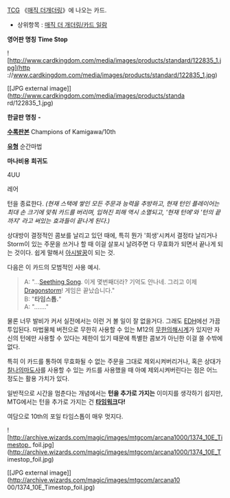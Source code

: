 [TCG](TCG.md) 《[매직 더개더링](%EB%A7%A4%EC%A7%81%20%EB%8D%94%20%EA%B0%9C%EB%8D%94%EB%A7%81.md)》에 나오는
카드.  

  * 상위항목 : [매직 더 개더링/카드 일람](%EB%A7%A4%EC%A7%81%20%EB%8D%94%20%EA%B0%9C%EB%8D%94%EB%A7%81/%EC%B9%B4%EB%93%9C%20%EC%9D%BC%EB%9E%8C.md)

**영어판 명칭**
**Time Stop**

![http://www.cardkingdom.com/media/images/products/standard/122835_1.jpg](http
://www.cardkingdom.com/media/images/products/standard/122835_1.jpg)

[[JPG external image]](http://www.cardkingdom.com/media/images/products/standa
rd/122835_1.jpg)

**한글판 명칭**
**-**

**[수록판본](%EB%A7%A4%EC%A7%81%20%EB%8D%94%20%EA%B0%9C%EB%8D%94%EB%A7%81/%EB%B8%94%EB%9F%AD.md)**
Champions of Kamigawa/10th

**[유형](%EB%A7%A4%EC%A7%81%20%EB%8D%94%20%EA%B0%9C%EB%8D%94%EB%A7%81/%EC%B9%B4%EB%93%9C%EC%9D%98%20%ED%83%80%EC%9E%85.md)**
순간마법

**마나비용**
**희귀도**

4UU

레어

턴을 종료한다. _(현재 스택에 쌓인 모든 주문과 능력을 추방하고, 현재 턴인 플레이어는 최대 손 크기에 맞춰 카드를 버리며, 입혀진 피해
역시 소멸되고, '현재 턴에'와 '턴의 끝까지' 라고 써있는 효과들이 끝나게 된다.)_

  
상대방이 결정적인 콤보를 날리고 있던 때에, 특히 뭔가 '희생'시켜서 결정타 날리거나 Storm이 있는 주문을 쓰거나 할 때 이걸 살포시
날려주면 다 무효화가 되면서 끝나게 되는 것이다. 쉽게 말해서
[아시발꿈](%EC%95%84%EC%8B%9C%EB%B0%9C%EA%BF%88.md)이 되는 것.

다음은 이 카드의 모범적인 사용 예시.

> A: "…[Seething Song](Seething%20Song.md). 이게 몇번째더라? 기억도 안나네. 그리고 이제
[Dragonstorm](Dragonstorm.md)! 게임은 끝났습니다."  
B: "**타임스톱.**"  
A: "……."

물론 너무 발비가 커서 실전에서는 이런 거 볼 일이 잘 없을거다. 그래도 [EDH](EDH.md)에선 가끔 투입된다. 마법물체 버전으로
무한히 사용할 수 있는 M12의 [무한의해시계](%EB%AC%B4%ED%95%9C%EC%9D%98%20%ED%95%B4%EC%8B%9C%EA%B3%84.md)가 있지만 자신의
턴에만 사용할 수 있다는 제한이 있기 때문에 특별한 콤보가 아닌한 이걸 쓸 수밖에 없다.

특히 이 카드를 통하여 무효화될 수 없는 주문을 그대로 제외시켜버리거나, 혹은 상대가 [찰나의마도사](%EC%B0%B0%EB%82%98%EC%9D%98%20%EB%A7%88%EB%8F%84%EC%82%AC.md)를 사용할 수
있는 카드를 사용했을 때 아예 제외시켜버린다는 점은 어느 정도는 활용 가치가 있다.

일반적으로 시간을 멈춘다는 개념에서는 **턴을 추가로 가지는** 이미지를 생각하기 쉽지만, MTG에서는 턴을 추가로 가지는 건 **[타임워크](%ED%8C%8C%EC%9B%8C%20%EB%82%98%EC%9D%B8.md)다!**

여담으로 10th의 포일 타임스톱이 매우 멋지다.  

![http://archive.wizards.com/magic/images/mtgcom/arcana1000/1374_10E_Timestop_
foil.jpg](http://archive.wizards.com/magic/images/mtgcom/arcana1000/1374_10E_T
imestop_foil.jpg)

[[JPG external image]](http://archive.wizards.com/magic/images/mtgcom/arcana10
00/1374_10E_Timestop_foil.jpg)

